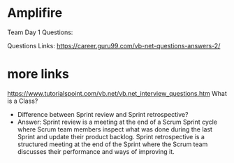 # Amplifire
Team Day 1
Questions:

Questions Links:
https://career.guru99.com/vb-net-questions-answers-2/
# more links
https://www.tutorialspoint.com/vb.net/vb.net_interview_questions.htm
What is a Class?


* Difference between Sprint review and Sprint retrospective?
* Answer: Sprint review is a meeting at the end of a Scrum Sprint cycle where Scrum team members inspect what was done during the last Sprint and update their product backlog. Sprint retrospective is a structured meeting at the end of the Sprint where the Scrum team discusses their performance and ways of improving it.
